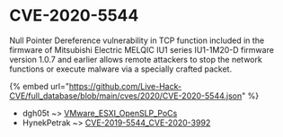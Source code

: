 # CVE-2020-5544

Null Pointer Dereference vulnerability in TCP function included in the firmware of Mitsubishi Electric MELQIC IU1 series IU1-1M20-D firmware version 1.0.7 and earlier allows remote attackers to stop the network functions or execute malware via a specially crafted packet.

{% embed url="https://github.com/Live-Hack-CVE/full_database/blob/main/cves/2020/CVE-2020-5544.json" %}


* dgh05t ~> [VMware_ESXI_OpenSLP_PoCs](https://www.alice-snow.ru/2020/database/cve-2020-5544/vmware_esxi_openslp_pocs-dgh05t)
* HynekPetrak ~> [CVE-2019-5544_CVE-2020-3992](https://www.alice-snow.ru/2020/database/cve-2020-5544/cve-2019-5544_cve-2020-3992-hynekpetrak)